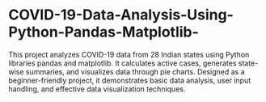 # COVID-19-Data-Analysis-Using-Python-Pandas-Matplotlib-
This project analyzes COVID-19 data from 28 Indian states using Python libraries pandas and matplotlib. It calculates active cases, generates state-wise summaries, and visualizes data through pie charts. Designed as a beginner-friendly project, it demonstrates basic data analysis, user input handling, and effective data visualization techniques.
